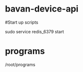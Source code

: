 bavan-device-api
================


#Start up scripts

sudo service redis_6379 start

# programs
/root/programs
